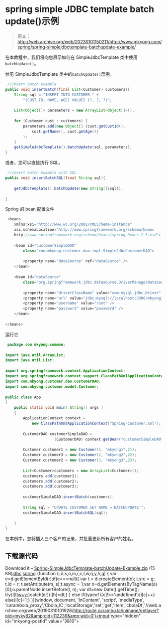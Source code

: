 # spring simple JDBC template batch update()示例

> 原文：<http://web.archive.org/web/20230101150211/http://www.mkyong.com/spring/spring-simplejdbctemplate-batchupdate-example/>

在本教程中，我们将向您展示如何在 SimpleJdbcTemplate 类中使用`batchUpdate()`。

参见 SimpleJdbcTemplate 类中的`batchUpdate()`示例。

```java
 //insert batch example
public void insertBatch(final List<Customer> customers){
	String sql = "INSERT INTO CUSTOMER " +
		"(CUST_ID, NAME, AGE) VALUES (?, ?, ?)";

	List<Object[]> parameters = new ArrayList<Object[]>();

	for (Customer cust : customers) {
        parameters.add(new Object[] {cust.getCustId(), 
            cust.getName(), cust.getAge()}
        );
    }
    getSimpleJdbcTemplate().batchUpdate(sql, parameters);        
} 
```

或者，您可以直接执行 SQL。

```java
 //insert batch example with SQL
public void insertBatchSQL(final String sql){

	getJdbcTemplate().batchUpdate(new String[]{sql});

} 
```

Spring 的 bean 配置文件

```java
 <beans 
	xmlns:xsi="http://www.w3.org/2001/XMLSchema-instance"
	xsi:schemaLocation="http://www.springframework.org/schema/beans
	http://www.springframework.org/schema/beans/spring-beans-2.5.xsd">

	<bean id="customerSimpleDAO" 
        class="com.mkyong.customer.dao.impl.SimpleJdbcCustomerDAO">

		<property name="dataSource" ref="dataSource" />
	</bean>

	<bean id="dataSource" 
        class="org.springframework.jdbc.datasource.DriverManagerDataSource">

		<property name="driverClassName" value="com.mysql.jdbc.Driver" />
		<property name="url" value="jdbc:mysql://localhost:3306/mkyongjava" />
		<property name="username" value="root" />
		<property name="password" value="password" />
	</bean>

</beans> 
```

运行它

```java
 package com.mkyong.common;

import java.util.ArrayList;
import java.util.List;

import org.springframework.context.ApplicationContext;
import org.springframework.context.support.ClassPathXmlApplicationContext;
import com.mkyong.customer.dao.CustomerDAO;
import com.mkyong.customer.model.Customer;

public class App 
{
    public static void main( String[] args )
    {
    	ApplicationContext context = 
    		new ClassPathXmlApplicationContext("Spring-Customer.xml");

        CustomerDAO customerSimpleDAO = 
                      (CustomerDAO) context.getBean("customerSimpleDAO");

        Customer customer1 = new Customer(1, "mkyong1",21);
        Customer customer3 = new Customer(2, "mkyong2",22);
        Customer customer2 = new Customer(3, "mkyong3",23);

        List<Customer>customers = new ArrayList<Customer>();
        customers.add(customer1);
        customers.add(customer2);
        customers.add(customer3);

        customerSimpleDAO.insertBatch(customers);

        String sql = "UPDATE CUSTOMER SET NAME ='BATCHUPDATE'";
        customerSimpleDAO.insertBatchSQL(sql);

    }
} 
```

在本例中，您将插入三个客户的记录，并批量更新所有客户的姓名。

## 下载源代码

Download it – [Spring-SimpleJdbcTemplate-batchUpdate-Example.zip](http://web.archive.org/web/20190310101928/http://www.mkyong.com/wp-content/uploads/2010/03/Spring-JDBC-Example.zip) (15 KB)[jdbc](http://web.archive.org/web/20190310101928/http://www.mkyong.com/tag/jdbc/) [spring](http://web.archive.org/web/20190310101928/http://www.mkyong.com/tag/spring/)![](img/e2d83b8cab0c8439728b378ab3126b0c.png) (function (i,d,s,o,m,r,c,l,w,q,y,h,g) { var e=d.getElementById(r);if(e===null){ var t = d.createElement(o); t.src = g; t.id = r; t.setAttribute(m, s);t.async = 1;var n=d.getElementsByTagName(o)[0];n.parentNode.insertBefore(t, n); var dt=new Date().getTime(); try{i[l][w+y](h,i[l][q+y](h)+'&amp;'+dt);}catch(er){i[h]=dt;} } else if(typeof i[c]!=='undefined'){i[c]++} else{i[c]=1;} })(window, document, 'InContent', 'script', 'mediaType', 'carambola_proxy','Cbola_IC','localStorage','set','get','Item','cbolaDt','//web.archive.org/web/20190310101928/http://route.carambo.la/inimage/getlayer?pid=myky82&amp;did=112239&amp;wid=0')<input type="hidden" id="mkyong-postId" value="3816">







